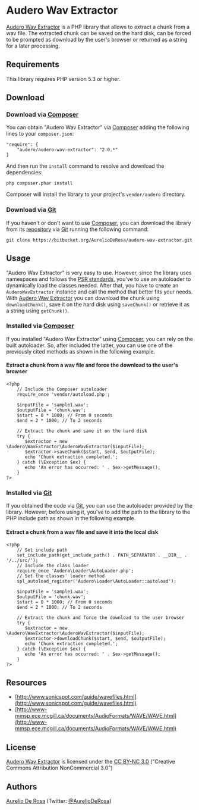 # Audero Wav Extractor #
[Audero Wav Extractor](https://github.com/AurelioDeRosa/Audero-Wav-Extractor) is a PHP library that allows to extract a chunk from a wav file. The extracted chunk can be saved on the hard disk, can be forced to be prompted as download by the user's browser or returned as a string for a later processing.

## Requirements ##
This library requires PHP version 5.3 or higher.

## Download ##
### Download via [Composer](http://getcomposer.org/) ###
You can obtain "Audero Wav Extractor" via [Composer](http://getcomposer.org/) adding the following lines to your `composer.json`:

    "require": {
        "audero/audero-wav-extractor": "2.0.*"
    }

And then run the `install` command to resolve and download the dependencies:

    php composer.phar install

Composer will install the library to your project's `vendor/audero` directory.

### Download via [Git](http://git-scm.com/) ###
If you haven't or don't want to use [Composer](http://getcomposer.org/), you can download the library from its [repository](https://bitbucket.org/AurelioDeRosa/audero-wav-extractor) via [Git](http://git-scm.com/) running the following command:

    git clone https://bitbucket.org/AurelioDeRosa/audero-wav-extractor.git

## Usage ##
"Audero Wav Extractor" is very easy to use. However, since the library uses namespaces and follows the [PSR standards](https://github.com/php-fig/fig-standards), you've to use an autoloader to dynamically load the classes needed. After that, you have to create an `AuderoWavExtractor` instance and call the method that better fits your needs. With [Audero Wav Extractor](https://bitbucket.org/AurelioDeRosa/audero-wav-extractor) you can download the chunk using `downloadChunk()`, save it on the hard disk using `saveChunk()` or retrieve it as a string using `getChunk()`.

### Installed via [Composer](http://getcomposer.org/) ###
If you installed "Audero Wav Extractor" using [Composer](http://getcomposer.org/), you can rely on the built autoloader. So, after included the latter, you can use one of the previously cited methods as shown in the following example.

#### Extract a chunk from a wav file and force the download to the user's browser ####
    <?php
        // Include the Composer autoloader
        require_once 'vendor/autoload.php';

        $inputFile = 'sample1.wav';
        $outputFile = 'chunk.wav';
        $start = 0 * 1000; // From 0 seconds
        $end = 2 * 1000; // To 2 seconds

        // Extract the chunk and save it on the hard disk
        try {
           $extractor = new \Audero\WavExtractor\AuderoWavExtractor($inputFile);
           $extractor->saveChunk($start, $end, $outputFile);
           echo 'Chunk extraction completed.';
        } catch (\Exception $ex) {
           echo 'An error has occurred: ' . $ex->getMessage();
        }
    ?>

### Installed via [Git](http://git-scm.com/) ###
If you obtained the code via [Git](http://git-scm.com/), you can use the autoloader provided by the library. However, before using it, you've to add the path to the library to the PHP include path as shown in the following example.

#### Extract a chunk from a wav file and save it into the local disk ####
    <?php
        // Set include path
        set_include_path(get_include_path() . PATH_SEPARATOR . __DIR__ . '/../src/');
        // Include the class loader
        require_once 'Audero\Loader\AutoLoader.php';
        // Set the classes' loader method
        spl_autoload_register('Audero\Loader\AutoLoader::autoload');

        $inputFile = 'sample1.wav';
        $outputFile = 'chunk.wav';
        $start = 0 * 1000; // From 0 seconds
        $end = 2 * 1000; // To 2 seconds

        // Extract the chunk and force the download to the user browser
        try {
           $extractor = new \Audero\WavExtractor\AuderoWavExtractor($inputFile);
           $extractor->downloadChunk($start, $end, $outputFile);
           echo 'Chunk extraction completed.';
        } catch (\Exception $ex) {
           echo 'An error has occurred: ' . $ex->getMessage();
        }
    ?>

## Resources ##
- [http://www.sonicspot.com/guide/wavefiles.html](http://www.sonicspot.com/guide/wavefiles.html)
- [http://www-mmsp.ece.mcgill.ca/documents/AudioFormats/WAVE/WAVE.html](http://www-mmsp.ece.mcgill.ca/documents/AudioFormats/WAVE/WAVE.html)

## License ##
[Audero Wav Extractor](https://github.com/AurelioDeRosa/Audero-Wav-Extractor) is licensed under the [CC BY-NC 3.0](http://creativecommons.org/licenses/by-nc/3.0/) ("Creative Commons Attribution NonCommercial 3.0")

## Authors ##
[Aurelio De Rosa](http://www.audero.it) (Twitter: [@AurelioDeRosa](https://twitter.com/AurelioDeRosa))